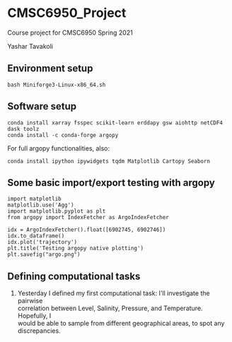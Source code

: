 # CMSC6950_Project
Course project for CMSC6950 Spring 2021

Yashar Tavakoli

## Environment setup

```
bash Miniforge3-Linux-x86_64.sh
```

## Software setup

```
conda install xarray fsspec scikit-learn erddapy gsw aiohttp netCDF4 dask toolz
conda install -c conda-forge argopy
```
For full argopy functionalities, also:

```
conda install ipython ipywidgets tqdm Matplotlib Cartopy Seaborn
```

## Some basic import/export testing with argopy

```
import matplotlib
matplotlib.use('Agg')
import matplotlib.pyplot as plt
from argopy import IndexFetcher as ArgoIndexFetcher

idx = ArgoIndexFetcher().float([6902745, 6902746])
idx.to_dataframe()
idx.plot('trajectory')
plt.title('Testing argopy native plotting')
plt.savefig("argo.png")
```

## Defining computational tasks

1. Yesterday I defined my first computational task: I'll investigate the pairwise   
   correlation between Level, Salinity, Pressure, and Temperature. Hopefully, I   
   would be able to sample from different geographical areas, to spot any  
   discrepancies.